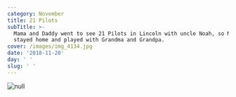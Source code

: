 ```yaml
---
category: November
title: 21 Pilots
subTitle: >-
  Mama and Daddy went to see 21 Pilots in Lincoln with uncle Noah, so Milo
  stayed home and played with Grandma and Grandpa.  
cover: /images/img_4134.jpg
date: '2018-11-20'
day: ' '
slug: ' '
---
```

![null](/images/img_4134.jpg)
